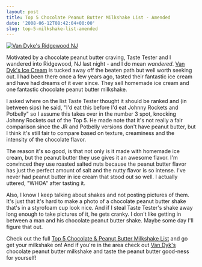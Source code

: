 ```yaml
---
layout: post
title: Top 5 Chocolate Peanut Butter Milkshake List - Amended
date: '2008-06-12T08:42:04+00:00'
slug: top-5-milkshake-list-amended
---
```

<a href="http://www.flickr.com/photos/kstar810/2572996096/"><img src="http://farm4.static.flickr.com/3070/2572996096_a9f910e83d.jpg?v=0" alt="Van Dyke's Ridgewood NJ" /></a>

Motivated by a chocolate peanut butter craving, Taste Tester and I wandered into Ridgewood, NJ last night - and I do mean <em>wandered</em>. <a href="http://www.yelp.com/biz/van-dyke-ice-cream-ridgewood">Van Dyk's Ice Cream</a>  is tucked away off the beaten path but well worth seeking out. I had been there once a few years ago, tasted their fantastic ice cream and have had dreams of it ever since. They sell homemade ice cream and one fantastic chocolate peanut butter milkshake.

I asked where on the list Taste Tester thought it should be ranked and (in between sips) he said, "I'd eat this before I'd eat Johnny Rockets and Potbelly" so I assume this takes over in the number 3 spot, knocking Johnny Rockets out of the Top 5. He made note that it's not really a fair comparison since the JR and Potbelly versions don't have peanut butter, but I think it's still fair to compare based on texture, creaminess and the intensity of the chocolate flavor.

The reason it's so good, is that not only is it made with homemade ice cream, but the peanut butter they use gives it an awesome flavor. I'm convinced they use roasted salted nuts because the peanut butter flavor has just the perfect amount of salt and the nutty flavor is so intense. I've never had peanut butter in ice cream that stood out so well. I actually uttered, "WHOA" after tasting it.

Also, I know I keep talking about shakes and not posting pictures of them. It's just that it's hard to make a photo of a chocolate peanut butter shake that's in a styrofoam cup look nice. And if I steal Taste Tester's shake away long enough to take pictures of it, he gets cranky. I don't like getting in between a man and his chocolate peanut butter shake. Maybe some day I'll figure that out.

Check out the full <a href="http://www.cpbgallery.com/2008/06/09/top-5-chocolate-peanut-butter-milkshakes/">Top 5 Chocolate & Peanut Butter Milkshake List</a> and go get your milkshake on! And if you're in the area check out <a href="http://www.yelp.com/biz/van-dyke-ice-cream-ridgewood">Van Dyk's</a> chocolate peanut butter milkshake and taste the peanut butter good-ness for yourself!
